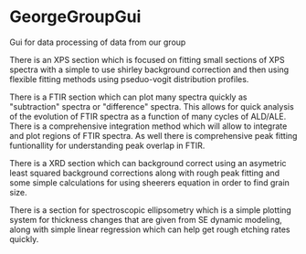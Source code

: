 # GeorgeGroupGui
Gui for data processing of data from our group

There is an XPS section which is focused on fitting small sections of XPS spectra with a simple to use shirley background correction and then using flexible fitting methods using pseduo-vogit distribution profiles. 

There is a FTIR section which can plot many spectra quickly as "subtraction" spectra or "difference" spectra. This allows for quick analysis of the evolution of FTIR spectra as a function of many cycles of ALD/ALE. There is a comprehensive integration method which will allow to integrate and plot regions of FTIR spectra. As well there is comprehensive peak fitting funtionallity for understanding peak overlap in FTIR. 

There is a XRD section which can background correct using an asymetric least squared background corrections along with rough peak fitting and some simple calculations for using sheerers equation in order to find grain size.

There is a section for spectroscopic ellipsometry which is a simple plotting system for thickness changes that are given from SE dynamic modeling, along with simple linear regression which can help get rough etching rates quickly. 


